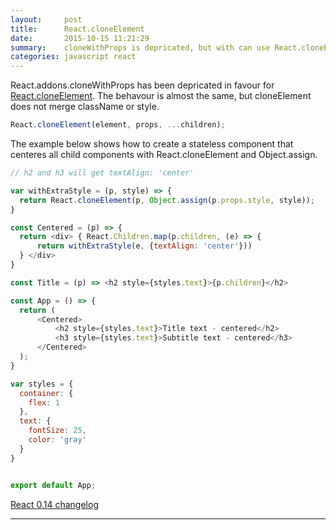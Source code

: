```yaml
---
layout:     post
title:      React.cloneElement
date:       2015-10-15 11:21:29
summary:    cloneWithProps is depricated, but with can use React.cloneElement.
categories: javascript react
---
```


React.addons.cloneWithProps has been depricated in favour for [React.cloneElement](https://facebook.github.io/react/docs/top-level-api.html#react.cloneelement). The behavour is
almost the same, but cloneElement does not merge className or style.  

```javascript
React.cloneElement(element, props, ...children);
```

The example below shows how to create a stateless component that centeres all child components with React.cloneElement and Object.assign.


```javascript
// h2 and h3 will get textAlign: 'center'

var withExtraStyle = (p, style) => {
  return React.cloneElement(p, Object.assign(p.props.style, style));
}

const Centered = (p) => {
  return <div> { React.Children.map(p.children, (e) => {
      return withExtraStyle(e, {textAlign: 'center'})) 
  } </div>
}

const Title = (p) => <h2 style={styles.text}>{p.children}</h2>

const App = () => {
  return (
      <Centered>
          <h2 style={styles.text}>Title text - centered</h2>
          <h3 style={styles.text}>Subtitle text - centered</h3>
      </Centered>
  );
}

var styles = {
  container: {
    flex: 1
  },
  text: {
    fontSize: 25,
    color: 'gray'
  }
}


export default App;
```

[React 0.14 changelog](https://facebook.github.io/react/blog/2015/09/10/react-v0.14-rc1.html)

---

